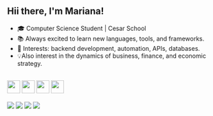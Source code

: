 ## Hii there, I'm Mariana!

- 🎓 Computer Science Student | Cesar School
- 📚 Always excited to learn new languages, tools, and frameworks.
- 🎯 Interests: backend development, automation, APIs, databases.
- 💡Also interest in the dynamics of business, finance, and economic strategy.

<br>
<div>
  <img heigh="30" width="30" src="https://cdn.jsdelivr.net/gh/devicons/devicon@latest/icons/python/python-original.svg" />
  <img heigh="30" width="30" src="https://cdn.jsdelivr.net/gh/devicons/devicon@latest/icons/javascript/javascript-original.svg" />
  <img heigh="30" width="30" src="https://cdn.jsdelivr.net/gh/devicons/devicon@latest/icons/html5/html5-original.svg" />
  <img heigh="30" width="30" src="https://cdn.jsdelivr.net/gh/devicons/devicon@latest/icons/css3/css3-original.svg" />
</div>
<br>

<div>
  <a href="https://www.linkedin.com/in/mariana-maliu-6572a035a/" target="_blank"><img src="https://img.shields.io/badge/-LinkedIn-%230077B5?style=for-the-badge&logo=linkedin&logoColor=white" target="_blank"></a>
  <a href="https://www.instagram.com/marianamaliu/?next=%2F" target="_blank"><img src="https://img.shields.io/badge/-Instagram-%23E4405F?style=for-the-badge&logo=instagram&logoColor=white" target="_blank"></a>
<a href="mailto:marianamaliuu@gmail.com"><img src="https://img.shields.io/badge/-Gmail-D14836?style=for-the-badge&logo=gmail&logoColor=white" /></a>
<a href="https://wa.me/5581992813000" target="_blank"><img src="https://img.shields.io/badge/-WhatsApp-25D366?style=for-the-badge&logo=whatsapp&logoColor=white" </a>
</div>

          
      
